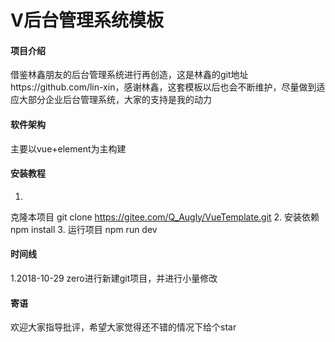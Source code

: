 # V后台管理系统模板

#### 项目介绍
借鉴林鑫朋友的后台管理系统进行再创造，这是林鑫的git地址https://github.com/lin-xin，感谢林鑫，这套模板以后也会不断维护，尽量做到适应大部分企业后台管理系统，大家的支持是我的动力

#### 软件架构
主要以vue+element为主构建


#### 安装教程

1.
克隆本项目 
git clone https://gitee.com/Q_Augly/VueTemplate.git
2.
安装依赖
npm install
3.
运行项目 
npm run dev

#### 时间线

1.2018-10-29 zero进行新建git项目，并进行小量修改

#### 寄语
欢迎大家指导批评，希望大家觉得还不错的情况下给个star